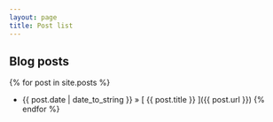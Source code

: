 ```yaml
---
layout: page
title: Post list
---
```


## Blog posts
{% for post in site.posts %}
  * {{ post.date | date_to_string }} &raquo; [ {{ post.title }} ]({{ post.url }})
{% endfor %}
